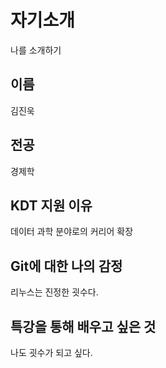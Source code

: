 # 자기소개
나를 소개하기

## 이름
김진욱

## 전공
경제학

## KDT 지원 이유
데이터 과학 분야로의 커리어 확장

## Git에 대한 나의 감정
리누스는 진정한 굇수다.

## 특강을 통해 배우고 싶은 것
나도 굇수가 되고 싶다.